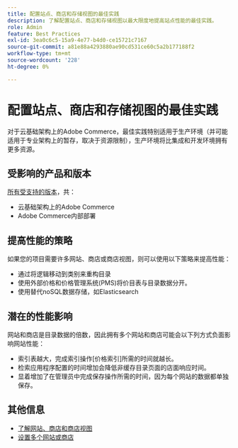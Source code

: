 ```yaml
---
title: 配置站点、商店和存储视图的最佳实践
description: 了解配置站点、商店和存储视图以最大限度地提高站点性能的最佳实践。
role: Admin
feature: Best Practices
exl-id: 3ea0c6c5-15a9-4e77-b4d0-ce15721c7167
source-git-commit: a81e88a4293880ae90cd531ce60c5a2b177188f2
workflow-type: tm+mt
source-wordcount: '228'
ht-degree: 0%

---
```


# 配置站点、商店和存储视图的最佳实践

对于云基础架构上的Adobe Commerce，最佳实践特别适用于生产环境（并可能适用于专业架构上的暂存，取决于资源限制），生产环境将比集成和开发环境拥有更多资源。

## 受影响的产品和版本

[所有受支持的版本](../../../release/versions.md)，共：

- 云基础架构上的Adobe Commerce
- Adobe Commerce内部部署

## 提高性能的策略

如果您的项目需要许多网站、商店或商店视图，则可以使用以下策略来提高性能：

- 通过将逻辑移动到类别来重构目录
- 使用外部价格和价格管理系统(PMS)将价目表与目录数据分开。
- 使用替代noSQL数据存储，如Elasticsearch

## 潜在的性能影响

网站和商店是目录数据的倍数，因此拥有多个网站和商店可能会以下列方式负面影响网站性能：

- 索引表越大，完成索引操作[价格索引]所需的时间就越长。
- 检索应用程序配置的时间增加会降低非缓存目录页面的店面响应时间。
- 显着增加了在管理员中完成保存操作所需的时间，因为每个网站的数据都单独保存。


## 其他信息

- [了解网站、商店和商店视图](https://devdocs.magento.com/cloud/configure/configure-best-practices.html#sites)
- [设置多个网站或商店](https://devdocs.magento.com/cloud/project/project-multi-sites.html)
